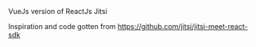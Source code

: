 VueJs version of ReactJs Jitsi

Inspiration and code gotten from
https://github.com/jitsi/jitsi-meet-react-sdk